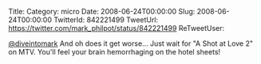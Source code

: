 Title: 
Category: micro
Date: 2008-06-24T00:00:00
Slug: 2008-06-24T00:00:00
TwitterId: 842221499
TweetUrl: https://twitter.com/mark_philpot/status/842221499
ReTweetUser: 

[@diveintomark](https://twitter.com/diveintomark) And oh does it get worse... Just wait for "A Shot at Love 2" on MTV.  You'll feel your brain hemorrhaging on the hotel sheets!